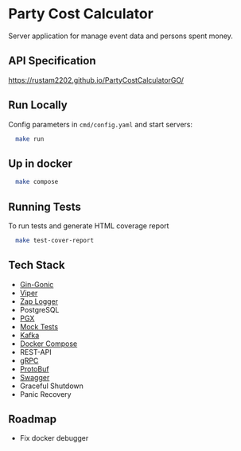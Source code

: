 
# Party Cost Calculator

Server application for manage event data and persons spent money. 

## API Specification
https://rustam2202.github.io/PartyCostCalculatorGO/

## Run Locally

Config parameters in ```cmd/config.yaml``` and start servers:

```bash
  make run
```

## Up in docker

```bash
  make compose
```

## Running Tests

To run tests and generate HTML coverage report 

```bash
  make test-cover-report
```


## Tech Stack

- [Gin-Gonic](https://github.com/gin-gonic/gin)
- [Viper](github.com/spf13/viper)
- [Zap Logger](https://github.com/uber-go/zap)
- PostgreSQL
- [PGX](github.com/jackc/pgx)
- [Mock Tests](github.com/pashagolub/pgxmock)
- [Kafka](https://github.com/segmentio/kafka-go)
- [Docker Compose](https://docs.docker.com/compose)
- REST-API
- [gRPC](https://github.com/grpc/grpc-go)
- [ProtoBuf](https://github.com/protocolbuffers/protobuf-go)
- [Swagger](https://github.com/swaggo/swag)
- Graceful Shutdown
- Panic Recovery


## Roadmap
- Fix docker debugger

